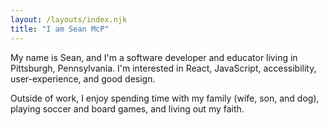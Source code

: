 ```yaml
---
layout: /layouts/index.njk
title: "I am Sean McP"
---
```


My name is Sean, and I'm a software developer and educator living in Pittsburgh, Pennsylvania. I'm interested in React, JavaScript, accessibility, user-experience, and good design.

Outside of work, I enjoy spending time with my family (wife, son, and dog), playing soccer and board games, and living out my faith.
